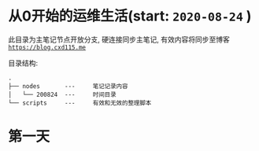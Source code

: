 # 从0开始的运维生活(start: `2020-08-24` )   

此目录为主笔记节点开放分支, 硬连接同步主笔记, 有效内容将同步至博客 [`https://blog.cxd115.me`](https://blog.cxd115.me)  


目录结构:  
```
.
├── nodes       ---     笔记记录内容    
│   └── 200824  ---     时间目录
└── scripts     ---     有效和无效的整理脚本
```

# 第一天

